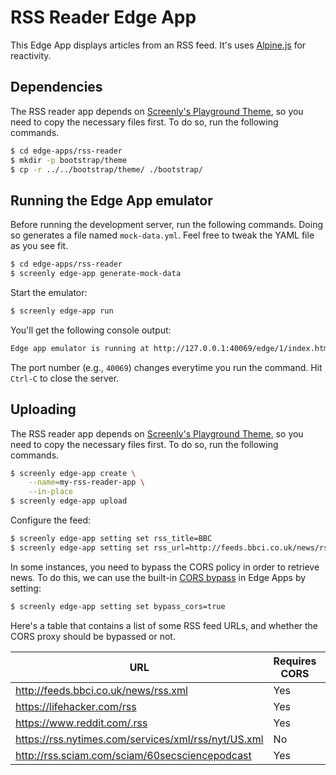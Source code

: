 # RSS Reader Edge App

This Edge App displays articles from an RSS feed.
It's uses [Alpine.js](https://alpinejs.dev/) for reactivity.

## Dependencies

The RSS reader app depends on [Screenly's Playground Theme](https://github.com/Screenly/Playground/tree/master/bootstrap),
so you need to copy the necessary files first. To do so, run the following commands.

```bash
$ cd edge-apps/rss-reader
$ mkdir -p bootstrap/theme
$ cp -r ../../bootstrap/theme/ ./bootstrap/
```

## Running the Edge App emulator

Before running the development server, run the following commands.
Doing so generates a file named `mock-data.yml`. Feel free to tweak the
YAML file as you see fit.

```bash
$ cd edge-apps/rss-reader
$ screenly edge-app generate-mock-data
```

Start the emulator:

```bash
$ screenly edge-app run
```

You'll get the following console output:

```bash
Edge app emulator is running at http://127.0.0.1:40069/edge/1/index.html
```

The port number (e.g., `40069`) changes everytime you run the command.
Hit `Ctrl-C` to close the server.

## Uploading

The RSS reader app depends on [Screenly's Playground Theme](https://github.com/Screenly/Playground/tree/master/bootstrap),
so you need to copy the necessary files first. To do so, run the following commands.

```bash
$ screenly edge-app create \
    --name=my-rss-reader-app \
    --in-place
$ screenly edge-app upload
```

Configure the feed:

```bash
$ screenly edge-app setting set rss_title=BBC
$ screenly edge-app setting set rss_url=http://feeds.bbci.co.uk/news/rss.xml
```

In some instances, you need to bypass the CORS policy in order to retrieve news. To do this, we can use the built-in [CORS bypass](https://developer.screenly.io/edge-apps/#cors) in Edge Apps by setting:

```bash
$ screenly edge-app setting set bypass_cors=true
```

Here's a table that contains a list of some RSS feed URLs, and whether the CORS proxy should be bypassed or not.

| URL                                                 | Requires CORS | bypass_cors |
| --------------------------------------------------- | ------------- | ----------- |
| http://feeds.bbci.co.uk/news/rss.xml                | Yes           | true        |
| https://lifehacker.com/rss                          | Yes           | true        |
| https://www.reddit.com/.rss                         | Yes           | true        |
| https://rss.nytimes.com/services/xml/rss/nyt/US.xml | No            | false       |
| http://rss.sciam.com/sciam/60secsciencepodcast      | Yes           | true        |
